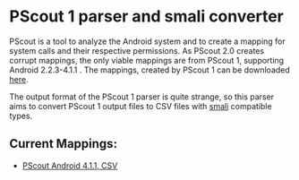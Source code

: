 # PScout 1 parser and smali converter

PScout is a tool to analyze the Android system and to create a mapping for system calls and their respective permissions. As PScout 2.0 creates corrupt mappings, the only viable mappings are from PScout 1, supporting Android 2.2.3-4.1.1 . The mappings, created by PScout 1 can be downloaded [here](http://pscout.csl.toronto.edu/downloads.php).

The output format of the PScout 1 parser is quite strange, so this parser aims to convert PScout 1 output files to CSV files with [smali](https://github.com/JesusFreke/smali) compatible types.

## Current Mappings:
- [PScout Android 4.1.1, CSV](https://raw.githubusercontent.com/philipphager/pscout-parser/master/export/protected-methods.csv?token=AIuzK9-5NGPaxedyStaIdjUINWAXLE0Cks5YnFJQwA%3D%3D)
